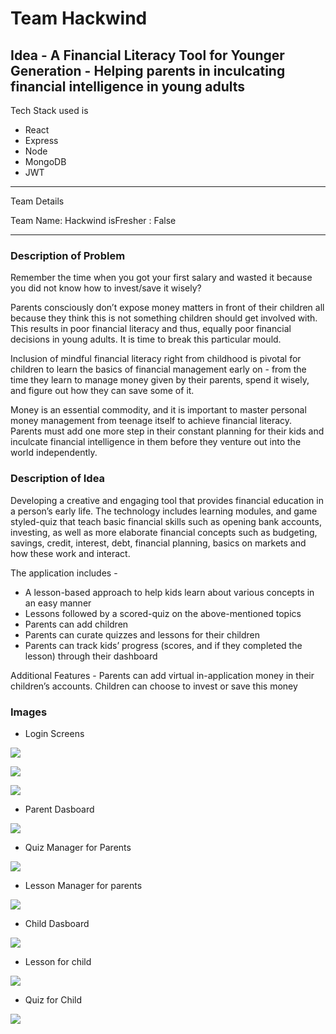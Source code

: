 # Team Hackwind 
## Idea - A Financial Literacy Tool for Younger Generation  - Helping parents in inculcating financial intelligence in young adults


Tech Stack used is 

- React
- Express
- Node
- MongoDB
- JWT

---
Team Details

Team Name: Hackwind
isFresher : False

---

### Description of Problem

Remember the time when you got your first salary and wasted it because you did not know how to invest/save it wisely?

Parents consciously don’t expose money matters in front of their children all because they think this is not something children should get involved with. This results in poor financial literacy and thus, equally poor financial decisions in young adults. It is time to break this particular mould.

Inclusion of mindful financial literacy right from childhood is pivotal for children to learn the basics of financial management early on - from the time they learn to manage money given by their parents, spend it wisely, and figure out how they can save some of it. 

Money is an essential commodity, and it is important to master personal money management from teenage itself to achieve financial literacy. Parents must add one more step in their constant planning for their kids and inculcate financial intelligence in them before they venture out into the world independently.

### Description of Idea

Developing a creative and engaging tool that provides financial education in a person’s early life. The technology includes learning modules, and game styled-quiz that teach basic financial skills such as opening bank accounts, investing, as well as more elaborate financial concepts such as budgeting, savings, credit, interest, debt, financial planning, basics on markets and how these work and interact.

The application includes - 

 - A lesson-based approach to help kids learn about various concepts in an easy manner 
 - Lessons followed by a scored-quiz on the above-mentioned topics
 - Parents can add children 
 - Parents can curate quizzes and lessons for their children 
 - Parents can track kids’ progress (scores, and if they completed the lesson) through their dashboard

Additional Features - 
Parents can add virtual in-application money in their children’s accounts.
Children can choose to invest or save this money 

### Images 

- Login Screens
<p><img src="https://github.com/ishubham21/Finance-Buddy/blob/master/readme-assets/1.png"></p>
<p><img src="https://github.com/ishubham21/Finance-Buddy/blob/master/readme-assets/2.png"></p>
<p><img src="https://github.com/ishubham21/Finance-Buddy/blob/master/readme-assets/3.png"></p>

- Parent Dasboard
<p><img src="https://github.com/ishubham21/Finance-Buddy/blob/master/readme-assets/4.png"></p>

 - Quiz Manager for Parents
<p><img src="https://github.com/ishubham21/Finance-Buddy/blob/master/readme-assets/5.png"></p>

- Lesson Manager for parents 
<p><img src="https://github.com/ishubham21/Finance-Buddy/blob/master/readme-assets/6.png"></p>

- Child Dasboard
<p><img src="https://github.com/ishubham21/Finance-Buddy/blob/master/readme-assets/7.png"></p>

- Lesson for child
<p><img src="https://github.com/ishubham21/Finance-Buddy/blob/master/readme-assets/8.png"></p>

- Quiz for Child
<p><img src="https://github.com/ishubham21/Finance-Buddy/blob/master/readme-assets/9.png"></p>

